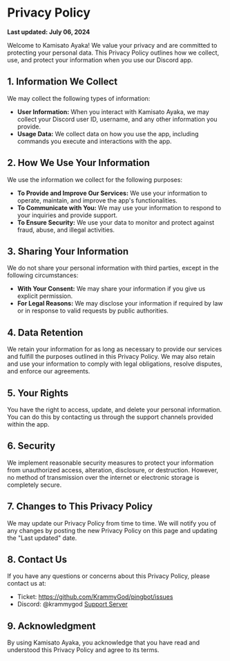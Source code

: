 # Privacy Policy

**Last updated: July 06, 2024**

Welcome to Kamisato Ayaka! We value your privacy and are committed to protecting your personal data. This Privacy Policy outlines how we collect, use, and protect your information when you use our Discord app.

## 1. Information We Collect

We may collect the following types of information:

- **User Information:** When you interact with Kamisato Ayaka, we may collect your Discord user ID, username, and any other information you provide.
- **Usage Data:** We collect data on how you use the app, including commands you execute and interactions with the app.

## 2. How We Use Your Information

We use the information we collect for the following purposes:

- **To Provide and Improve Our Services:** We use your information to operate, maintain, and improve the app's functionalities.
- **To Communicate with You:** We may use your information to respond to your inquiries and provide support.
- **To Ensure Security:** We use your data to monitor and protect against fraud, abuse, and illegal activities.

## 3. Sharing Your Information

We do not share your personal information with third parties, except in the following circumstances:

- **With Your Consent:** We may share your information if you give us explicit permission.
- **For Legal Reasons:** We may disclose your information if required by law or in response to valid requests by public authorities.

## 4. Data Retention

We retain your information for as long as necessary to provide our services and fulfill the purposes outlined in this Privacy Policy. We may also retain and use your information to comply with legal obligations, resolve disputes, and enforce our agreements.

## 5. Your Rights

You have the right to access, update, and delete your personal information. You can do this by contacting us through the support channels provided within the app.

## 6. Security

We implement reasonable security measures to protect your information from unauthorized access, alteration, disclosure, or destruction. However, no method of transmission over the internet or electronic storage is completely secure.

## 7. Changes to This Privacy Policy

We may update our Privacy Policy from time to time. We will notify you of any changes by posting the new Privacy Policy on this page and updating the "Last updated" date.

## 8. Contact Us

If you have any questions or concerns about this Privacy Policy, please contact us at:

- Ticket: https://github.com/KrammyGod/pingbot/issues
- Discord: @krammygod [Support Server](https://discord.gg/BKAWvgVZtN)

## 9. Acknowledgment

By using Kamisato Ayaka, you acknowledge that you have read and understood this Privacy Policy and agree to its terms.
